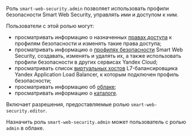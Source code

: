 Роль `smart-web-security.admin` позволяет использовать профили безопасности Smart Web Security, управлять ими и доступом к ним.

Пользователи с этой ролью могут:
* просматривать информацию о назначенных [правах доступа](../../iam/concepts/access-control/index.md) к профилям безопасности и изменять такие права доступа;
* просматривать информацию о [профилях безопасности](../../smartwebsecurity/concepts/profiles.md) Smart Web Security, создавать, изменять и удалять их, а также использовать профили безопасности в других сервисах Yandex Cloud;
* просматривать список [виртуальных хостов](../../application-load-balancer/concepts/http-router.md#virtual-host) L7-балансировщика Yandex Application Load Balancer, к которым подключен профиль безопасности;
* просматривать информацию об [облаке](../../resource-manager/concepts/resources-hierarchy.md#cloud);
* просматривать информацию о [каталоге](../../resource-manager/concepts/resources-hierarchy.md#folder).

Включает разрешения, предоставляемые ролью `smart-web-security.editor`.

Назначить роль `smart-web-security.admin` может пользователь с ролью `admin` в облаке.